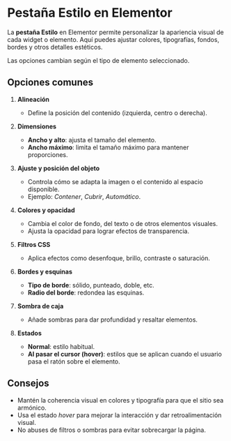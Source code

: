 # Pestaña Estilo en Elementor

La **pestaña Estilo** en Elementor permite personalizar la apariencia visual de cada widget o elemento. Aquí puedes ajustar colores, tipografías, fondos, bordes y otros detalles estéticos.

Las opciones cambian según el tipo de elemento seleccionado.

## Opciones comunes

1. **Alineación**
   * Define la posición del contenido (izquierda, centro o derecha).

2. **Dimensiones**
   * **Ancho y alto**: ajusta el tamaño del elemento.
   * **Ancho máximo**: limita el tamaño máximo para mantener proporciones.

3. **Ajuste y posición del objeto**
   * Controla cómo se adapta la imagen o el contenido al espacio disponible.
   * Ejemplo: *Contener*, *Cubrir*, *Automático*.

4. **Colores y opacidad**
   * Cambia el color de fondo, del texto o de otros elementos visuales.
   * Ajusta la opacidad para lograr efectos de transparencia.

5. **Filtros CSS**
   * Aplica efectos como desenfoque, brillo, contraste o saturación.

6. **Bordes y esquinas**
   * **Tipo de borde**: sólido, punteado, doble, etc.
   * **Radio del borde**: redondea las esquinas.

7. **Sombra de caja**
   * Añade sombras para dar profundidad y resaltar elementos.

8. **Estados**
   * **Normal**: estilo habitual.
   * **Al pasar el cursor (hover)**: estilos que se aplican cuando el usuario pasa el ratón sobre el elemento.

## Consejos

* Mantén la coherencia visual en colores y tipografía para que el sitio sea armónico.
* Usa el estado *hover* para mejorar la interacción y dar retroalimentación visual.
* No abuses de filtros o sombras para evitar sobrecargar la página.


